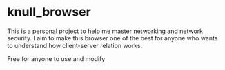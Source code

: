 # knull_browser

This is a personal project to help me master networking and network security. I aim to make this browser one of the best for anyone who wants to understand how client-server relation works.

Free for anyone to use and modify